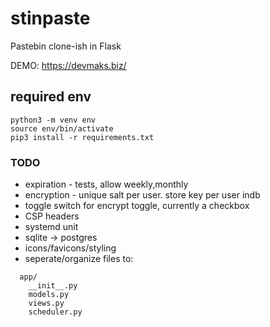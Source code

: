 # stinpaste

Pastebin clone-ish in Flask

DEMO: https://devmaks.biz/


## required env
```
python3 -m venv env
source env/bin/activate
pip3 install -r requirements.txt
```

### TODO 

- expiration - tests, allow weekly,monthly
- encryption - unique salt per user. store key per user indb
- toggle switch for encrypt toggle, currently a checkbox
- CSP headers
- systemd unit
- sqlite -> postgres
- icons/favicons/styling
- seperate/organize files to:
```
  app/
    __init__.py
    models.py
    views.py
    scheduler.py

```
